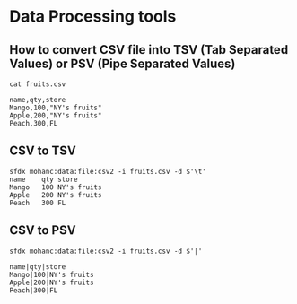 # Data Processing tools

## How to convert CSV file into TSV (Tab Separated Values) or PSV (Pipe Separated Values)

```
cat fruits.csv

name,qty,store
Mango,100,"NY's fruits"
Apple,200,"NY's fruits"
Peach,300,FL
```

## CSV to TSV
```
sfdx mohanc:data:file:csv2 -i fruits.csv -d $'\t'
name	qty	store
Mango	100	NY's fruits
Apple	200	NY's fruits
Peach	300	FL

```

## CSV to PSV 
```
sfdx mohanc:data:file:csv2 -i fruits.csv -d $'|' 

name|qty|store
Mango|100|NY's fruits
Apple|200|NY's fruits
Peach|300|FL

```


